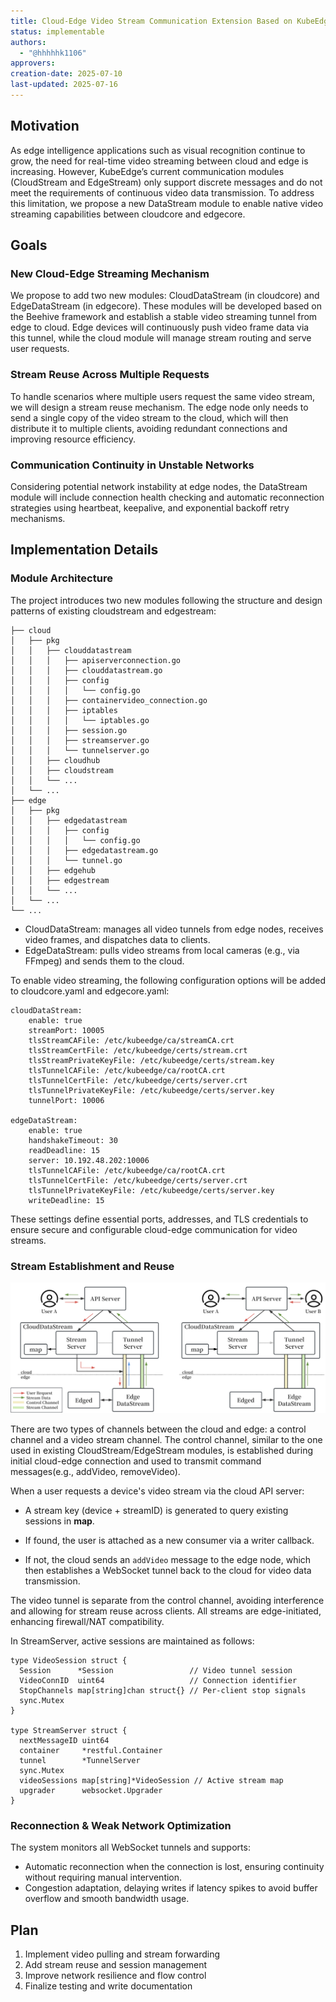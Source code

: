```yaml
---
title: Cloud-Edge Video Stream Communication Extension Based on KubeEdge
status: implementable
authors:
  - "@hhhhhk1106"
approvers:
creation-date: 2025-07-10
last-updated: 2025-07-16
---
```


## Motivation

As edge intelligence applications such as visual recognition continue to grow, the need for real-time video streaming between cloud and edge is increasing. However, KubeEdge’s current communication modules (CloudStream and EdgeStream) only support discrete messages and do not meet the requirements of continuous video data transmission. To address this limitation, we propose a new DataStream module to enable native video streaming capabilities between cloudcore and edgecore.


## Goals

### New Cloud-Edge Streaming Mechanism
We propose to add two new modules: CloudDataStream (in cloudcore) and EdgeDataStream (in edgecore). These modules will be developed based on the Beehive framework and establish a stable video streaming tunnel from edge to cloud. Edge devices will continuously push video frame data via this tunnel, while the cloud module will manage stream routing and serve user requests.

### Stream Reuse Across Multiple Requests
To handle scenarios where multiple users request the same video stream, we will design a stream reuse mechanism. The edge node only needs to send a single copy of the video stream to the cloud, which will then distribute it to multiple clients, avoiding redundant connections and improving resource efficiency.

### Communication Continuity in Unstable Networks
Considering potential network instability at edge nodes, the DataStream module will include connection health checking and automatic reconnection strategies using heartbeat, keepalive, and exponential backoff retry mechanisms.



## Implementation Details

### Module Architecture
The project introduces two new modules following the structure and design patterns of existing cloudstream and edgestream:
```
├── cloud
│   ├── pkg
│   │   ├── clouddatastream
│   │   │   ├── apiserverconnection.go
│   │   │   ├── clouddatastream.go
│   │   │   ├── config
│   │   │   │   └── config.go
│   │   │   ├── containervideo_connection.go
│   │   │   ├── iptables
│   │   │   │   └── iptables.go
│   │   │   ├── session.go
│   │   │   ├── streamserver.go
│   │   │   └── tunnelserver.go
│   │   ├── cloudhub
│   │   ├── cloudstream
│   │   └── ...
│   └── ...
├── edge
│   ├── pkg
│   │   ├── edgedatastream
│   │   │   ├── config
│   │   │   │   └── config.go
│   │   │   ├── edgedatastream.go
│   │   │   └── tunnel.go
│   │   ├── edgehub
│   │   ├── edgestream
│   │   └── ...
│   └── ...
└── ...
```
- CloudDataStream: manages all video tunnels from edge nodes, receives video frames, and dispatches data to clients.
- EdgeDataStream: pulls video streams from local cameras (e.g., via FFmpeg) and sends them to the cloud.

To enable video streaming, the following configuration options will be added to cloudcore.yaml and edgecore.yaml:

```
cloudDataStream:
    enable: true
    streamPort: 10005
    tlsStreamCAFile: /etc/kubeedge/ca/streamCA.crt
    tlsStreamCertFile: /etc/kubeedge/certs/stream.crt
    tlsStreamPrivateKeyFile: /etc/kubeedge/certs/stream.key
    tlsTunnelCAFile: /etc/kubeedge/ca/rootCA.crt
    tlsTunnelCertFile: /etc/kubeedge/certs/server.crt
    tlsTunnelPrivateKeyFile: /etc/kubeedge/certs/server.key
    tunnelPort: 10006

edgeDataStream:
    enable: true
    handshakeTimeout: 30
    readDeadline: 15
    server: 10.192.48.202:10006
    tlsTunnelCAFile: /etc/kubeedge/ca/rootCA.crt
    tlsTunnelCertFile: /etc/kubeedge/certs/server.crt
    tlsTunnelPrivateKeyFile: /etc/kubeedge/certs/server.key
    writeDeadline: 15
```
These settings define essential ports, addresses, and TLS credentials to ensure secure and configurable cloud-edge communication for video streams.


### Stream Establishment and Reuse

<img src="./cloud-edge-video-stream-communication.png" alt="Cloud-edge video stream communication diagram"/>

There are two types of channels between the cloud and edge: a control channel and a video stream channel.
The control channel, similar to the one used in existing CloudStream/EdgeStream modules, is established during initial cloud-edge connection and used to transmit command messages(e.g., addVideo, removeVideo).

When a user requests a device's video stream via the cloud API server:

- A stream key (device + streamID) is generated to query existing sessions in **map**.

- If found, the user is attached as a new consumer via a writer callback.

- If not, the cloud sends an `addVideo` message to the edge node, which then establishes a WebSocket tunnel back to the cloud for video data transmission.

The video tunnel is separate from the control channel, avoiding interference and allowing for stream reuse across clients. All streams are edge-initiated, enhancing firewall/NAT compatibility.

In StreamServer, active sessions are maintained as follows:
```
type VideoSession struct {
  Session      *Session                 // Video tunnel session
  VideoConnID  uint64                   // Connection identifier
  StopChannels map[string]chan struct{} // Per-client stop signals
  sync.Mutex
}

type StreamServer struct {
  nextMessageID uint64
  container     *restful.Container
  tunnel        *TunnelServer
  sync.Mutex
  videoSessions map[string]*VideoSession // Active stream map
  upgrader      websocket.Upgrader
}
```

### Reconnection & Weak Network Optimization
The system monitors all WebSocket tunnels and supports:

- Automatic reconnection when the connection is lost, ensuring continuity without requiring manual intervention.
- Congestion adaptation, delaying writes if latency spikes to avoid buffer overflow and smooth bandwidth usage.


## Plan

1. Implement video pulling and stream forwarding
2. Add stream reuse and session management
3. Improve network resilience and flow control
4. Finalize testing and write documentation
